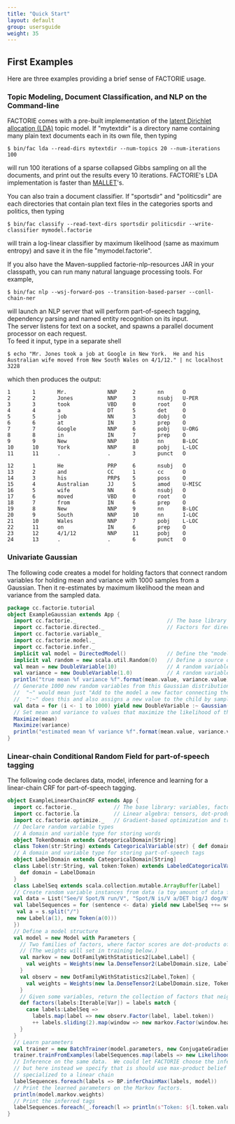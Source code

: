 ```yaml
---
title: "Quick Start"
layout: default
group: usersguide
weight: 35
---
```


## First Examples

Here are three examples providing a brief sense of FACTORIE usage.

### Topic Modeling, Document Classification, and NLP on the Command-line

FACTORIE comes with a pre-built implementation of the [latent Dirichlet allocation (LDA)](https://en.wikipedia.org/wiki/Latent_Dirichlet_allocation) topic model. 
If "mytextdir" is a directory name containing many plain text documents each in its own file, then typing 

```
$ bin/fac lda --read-dirs mytextdir --num-topics 20 --num-iterations 100
```

will run 100 iterations of a sparse collapsed Gibbs sampling on all the documents, and print out the results every 10 iterations. 
FACTORIE's LDA implementation is faster than [MALLET](http://mallet.cs.umass.edu)'s.

You can also train a document classifier. 
If "sportsdir" and "politicsdir" are each directories that contain plan text files in the categories sports and politics, then typing

```
$ bin/fac classify --read-text-dirs sportsdir politicsdir --write-classifier mymodel.factorie
```

will train a log-linear classifier by maximum likelihood (same as maximum entropy) and save it in the file "mymodel.factorie".

If you also have the Maven-supplied factorie-nlp-resources JAR in your classpath, you can run many natural language processing tools.  For example,

```
$ bin/fac nlp --wsj-forward-pos --transition-based-parser --conll-chain-ner
```

will launch an NLP server that will perform part-of-speech tagging, dependency parsing and named entity recognition on its input.  
The server listens for text on a socket, and spawns a parallel document processor on each request.  
To feed it input, type in a separate shell

```
$ echo "Mr. Jones took a job at Google in New York.  He and his Australian wife moved from New South Wales on 4/1/12." | nc localhost 3228
```

which then produces the output:

```
1       1       Mr.             NNP     2       nn      O
2       2       Jones           NNP     3       nsubj   U-PER
3       3       took            VBD     0       root    O
4       4       a               DT      5       det     O
5       5       job             NN      3       dobj    O
6       6       at              IN      3       prep    O
7       7       Google          NNP     6       pobj    U-ORG
8       8       in              IN      7       prep    O
9       9       New             NNP     10      nn      B-LOC
10      10      York            NNP     8       pobj    L-LOC
11      11      .               .       3       punct   O

12      1       He              PRP     6       nsubj   O
13      2       and             CC      1       cc      O
14      3       his             PRP$    5       poss    O
15      4       Australian      JJ      5       amod    U-MISC
16      5       wife            NN      6       nsubj   O
17      6       moved           VBD     0       root    O
18      7       from            IN      6       prep    O
19      8       New             NNP     9       nn      B-LOC
20      9       South           NNP     10      nn      I-LOC
21      10      Wales           NNP     7       pobj    L-LOC
22      11      on              IN      6       prep    O
23      12      4/1/12          NNP     11      pobj    O
24      13      .               .       6       punct   O
```


### Univariate Gaussian

The following code creates a model for holding factors that connect random variables for holding mean and variance with 1000 samples from a Gaussian.
Then it re-estimates by maximum likelihood the mean and variance from the sampled data. 

```scala
package cc.factorie.tutorial
object ExampleGaussian extends App {
  import cc.factorie._                             // The base library
  import cc.factorie.directed._                    // Factors for directed graphical models
  import cc.factorie.variable_
  import cc.factorie.model._
  import cc.factorie.infer._
  implicit val model = DirectedModel()             // Define the "model" that will implicitly store the new factors we create
  implicit val random = new scala.util.Random(0)   // Define a source of randomness that will be used implicitly in data generation below 
  val mean = new DoubleVariable(10)                // A random variable for holding the mean of the Gaussian
  val variance = new DoubleVariable(1.0)           // A random variable for holding the variance of the Gaussian
  println("true mean %f variance %f".format(mean.value, variance.value))
  // Generate 1000 new random variables from this Gaussian distribution
  //  "~" would mean just "Add to the model a new factor connecting the parents and the child"
  //  ":~" does this and also assigns a new value to the child by sampling from the factor
  val data = for (i <- 1 to 1000) yield new DoubleVariable :~ Gaussian(mean, variance) 
  // Set mean and variance to values that maximize the likelihood of the children
  Maximize(mean)
  Maximize(variance)
  println("estimated mean %f variance %f".format(mean.value, variance.value))
}
```

### Linear-chain Conditional Random Field for part-of-speech tagging

The following code declares data, model, inference and learning for a linear-chain CRF for part-of-speech tagging.

```scala
object ExampleLinearChainCRF extends App {
  import cc.factorie._            // The base library: variables, factors
  import cc.factorie.la           // Linear algebra: tensors, dot-products, etc.
  import cc.factorie.optimize._   // Gradient-based optimization and training
  // Declare random variable types
  // A domain and variable type for storing words
  object TokenDomain extends CategoricalDomain[String]
  class Token(str:String) extends CategoricalVariable(str) { def domain = TokenDomain }
  // A domain and variable type for storing part-of-speech tags
  object LabelDomain extends CategoricalDomain[String]
  class Label(str:String, val token:Token) extends LabeledCategoricalVariable(str){
    def domain = LabelDomain
  }
  class LabelSeq extends scala.collection.mutable.ArrayBuffer[Label]
  // Create random variable instances from data (a toy amount of data for this example)
  val data = List("See/V Spot/N run/V", "Spot/N is/V a/DET big/J dog/N", "He/N is/V fast/J") 
  val labelSequences = for (sentence <- data) yield new LabelSeq ++= sentence.split(" ").map(s => {
   val a = s.split("/")
   new Label(a(1), new Token(a(0)))
  })
  // Define a model structure
  val model = new Model with Parameters {
    // Two families of factors, where factor scores are dot-products of sufficient statistics and weights.
    // (The weights will set in training below.)
    val markov = new DotFamilyWithStatistics2[Label,Label] { 
      val weights = Weights(new la.DenseTensor2(LabelDomain.size, LabelDomain.size))
    }
    val observ = new DotFamilyWithStatistics2[Label,Token] {
      val weights = Weights(new la.DenseTensor2(LabelDomain.size, TokenDomain.size))
    }
    // Given some variables, return the collection of factors that neighbor them.
    def factors(labels:Iterable[Var]) = labels match {
      case labels:LabelSeq => 
        labels.map(label => new observ.Factor(label, label.token))
        ++ labels.sliding(2).map(window => new markov.Factor(window.head, window.last))
    }
  }
  // Learn parameters
  val trainer = new BatchTrainer(model.parameters, new ConjugateGradient)
  trainer.trainFromExamples(labelSequences.map(labels => new LikelihoodExample(labels, model, InferByBPChain)))
  // Inference on the same data.  We could let FACTORIE choose the inference method, 
  // but here instead we specify that is should use max-product belief propagation
  // specialized to a linear chain
  labelSequences.foreach(labels => BP.inferChainMax(labels, model))
  // Print the learned parameters on the Markov factors.
  println(model.markov.weights)
  // Print the inferred tags
  labelSequences.foreach(_.foreach(l => println(s"Token: ${l.token.value} Label: ${l.value}")))
}
```
